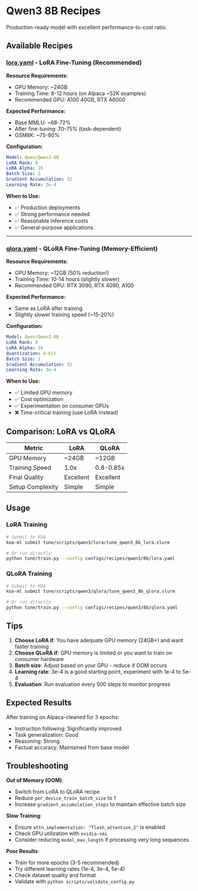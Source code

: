 # Qwen3 8B Recipes

Production-ready model with excellent performance-to-cost ratio.

## Available Recipes

### [lora.yaml](lora.yaml) - LoRA Fine-Tuning (Recommended)

**Resource Requirements:**
- GPU Memory: ~24GB
- Training Time: 8-12 hours (on Alpaca ~52K examples)
- Recommended GPU: A100 40GB, RTX A6000

**Expected Performance:**
- Base MMLU: ~68-72%
- After fine-tuning: 70-75% (task-dependent)
- GSM8K: ~75-80%

**Configuration:**
```yaml
Model: Qwen/Qwen3-8B
LoRA Rank: 8
LoRA Alpha: 16
Batch Size: 2
Gradient Accumulation: 32
Learning Rate: 3e-4
```

**When to Use:**
- ✅ Production deployments
- ✅ Strong performance needed
- ✅ Reasonable inference costs
- ✅ General-purpose applications

---

### [qlora.yaml](qlora.yaml) - QLoRA Fine-Tuning (Memory-Efficient)

**Resource Requirements:**
- GPU Memory: ~12GB (50% reduction!)
- Training Time: 10-14 hours (slightly slower)
- Recommended GPU: RTX 3090, RTX 4090, A100

**Expected Performance:**
- Same as LoRA after training
- Slightly slower training speed (~15-20%)

**Configuration:**
```yaml
Model: Qwen/Qwen3-8B
LoRA Rank: 8
LoRA Alpha: 16
Quantization: 4-bit
Batch Size: 2
Gradient Accumulation: 32
Learning Rate: 3e-4
```

**When to Use:**
- ✅ Limited GPU memory
- ✅ Cost optimization
- ✅ Experimentation on consumer GPUs
- ❌ Time-critical training (use LoRA instead)

## Comparison: LoRA vs QLoRA

| Metric | LoRA | QLoRA |
|--------|------|-------|
| GPU Memory | ~24GB | ~12GB |
| Training Speed | 1.0x | 0.8-0.85x |
| Final Quality | Excellent | Excellent |
| Setup Complexity | Simple | Simple |

## Usage

### LoRA Training
```bash
# Submit to KOA
koa-ml submit tune/scripts/qwen3/lora/tune_qwen3_8b_lora.slurm

# Or run directly
python tune/train.py --config configs/recipes/qwen3/8b/lora.yaml
```

### QLoRA Training
```bash
# Submit to KOA
koa-ml submit tune/scripts/qwen3/qlora/tune_qwen3_8b_qlora.slurm

# Or run directly
python tune/train.py --config configs/recipes/qwen3/8b/qlora.yaml
```

## Tips

1. **Choose LoRA if**: You have adequate GPU memory (24GB+) and want faster training
2. **Choose QLoRA if**: GPU memory is limited or you want to train on consumer hardware
3. **Batch size**: Adjust based on your GPU - reduce if OOM occurs
4. **Learning rate**: 3e-4 is a good starting point, experiment with 1e-4 to 5e-4
5. **Evaluation**: Run evaluation every 500 steps to monitor progress

## Expected Results

After training on Alpaca-cleaned for 3 epochs:

- Instruction following: Significantly improved
- Task generalization: Good
- Reasoning: Strong
- Factual accuracy: Maintained from base model

## Troubleshooting

**Out of Memory (OOM)**:
- Switch from LoRA to QLoRA recipe
- Reduce `per_device_train_batch_size` to 1
- Increase `gradient_accumulation_steps` to maintain effective batch size

**Slow Training**:
- Ensure `attn_implementation: "flash_attention_2"` is enabled
- Check GPU utilization with `nvidia-smi`
- Consider reducing `model_max_length` if processing very long sequences

**Poor Results**:
- Train for more epochs (3-5 recommended)
- Try different learning rates (1e-4, 3e-4, 5e-4)
- Check dataset quality and format
- Validate with `python scripts/validate_config.py`
